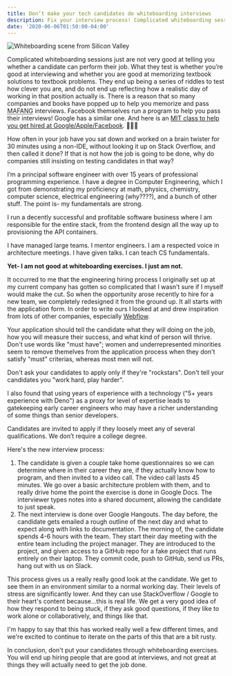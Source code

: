 ```yaml
---
title: Don’t make your tech candidates do whiteboarding interviews
description: Fix your interview process! Complicated whiteboarding sessions only test whether you’re good at interviewing and whether you are good at memorizing textbook solutions to textbook problems. They don't tell you if someone will be good at their job.
date: '2020-06-06T01:50:00-04:00'
---
```


<img alt="Whiteboarding scene from Silicon Valley" src="/static/img/blog/dont-whiteboard-your-developers/silicon-valley-whiteboard.jpeg" class="w-full" />

Complicated whiteboarding sessions just are not very good at telling you whether a candidate can perform their job. What they test is whether you’re good at interviewing and whether you are good at memorizing textbook solutions to textbook problems. They end up being a series of riddles to test how clever you are, and do not end up reflecting how a realistic day of working in that position actually is. There is a reason that so many companies and books have popped up to help you memorize and pass <abbr title="Showing some love to Microsoft">MAFANG</abbr> interviews. Facebook themselves run a program to help you pass their interviews! Google has a similar one. And here is an [MIT class to help you get hired at Google/Apple/Facebook](https://courses.csail.mit.edu/iap/interview/index.php). 🤦🏾‍♂️

How often in your job have you sat down and worked on a brain twister for 30 minutes using a non-IDE, without looking it up on Stack Overflow, and then called it done? If that is not how the job is going to be done, why do companies still insisting on testing candidates in that way?

I’m a principal software engineer with over 15 years of professional programming experience. I have a degree in Computer Engineering, which I got from demonstrating my proficiency at math, physics, chemistry, computer science, electrical engineering (why????), and a bunch of other stuff. The point is- my fundamentals are strong.

I run a decently successful and profitable software business where I am responsible for the entire stack, from the frontend design all the way up to provisioning the API containers.

I have managed large teams. I mentor engineers. I am a respected voice in architecture meetings. I have given talks. I can teach CS fundamentals.

**Yet- I am not good at whiteboarding exercises. I just am not.**

It occurred to me that the engineering hiring process I originally set up at my current company has gotten so complicated that I wasn’t sure if I myself would make the cut. So when the opportunity arose recently to hire for a new team, we completely redesigned it from the ground up. It all starts with the application form. In order to write ours I looked at and drew inspiration from lots of other companies, especially [Webflow](https://webflow.com/).

Your application should tell the candidate what they will doing on the job, how you will measure their success, and what kind of person will thrive. Don't use words like "must have"; women and underrepresented minorities seem to remove themelves from the application process when they don't satisfy "must" criterias, whereas most men will not.

Don't ask your candidates to apply only if they're "rockstars". Don't tell your candidates you "work hard, play harder".

I also found that using years of experience with a technology ("5+ years experience with Deno") as a proxy for level of expertise leads to gatekeeping early career engineers who may have a richer understanding of some things than senior developers.

Candidates are invited to apply if they loosely meet any of several qualifications. We don’t require a college degree.

Here's the new interview process:

1. The candidate is given a couple take home questionnaires so we can determine where in their career they are, if they actually know how to program, and then invited to a video call. The video call lasts 45 minutes. We go over a basic architecture problem with them, and to really drive home the point the exercise is done in Google Docs. The interviewer types notes into a shared document, allowing the candidate to just speak.
2. The next interview is done over Google Hangouts. The day before, the candidate gets emailed a rough outline of the next day and what to expect along with links to documentation. The morning of, the candidate spends 4-6 hours with the team. They start their day meeting with the entire team including the project manager. They are introduced to the project, and given access to a GitHub repo for a fake project that runs entirely on their laptop. They commit code, push to GitHub, send us PRs, hang out with us on Slack.

This process gives us a really really good look at the candidate. We get to see them in an environment similar to a normal working day. Their levels of stress are significantly lower. And they can use StackOverflow / Google to their heart's content because...this is real life. We get a very good idea of how they respond to being stuck, if they ask good questions, if they like to work alone or collaboratively, and things like that.

I'm happy to say that this has worked really well a few different times, and we're excited to continue to iterate on the parts of this that are a bit rusty.

In conclusion, don't put your candidates through whiteboarding exercises. You will end up hiring people that are good at interviews, and not great at things they will actually need to get the job done.
